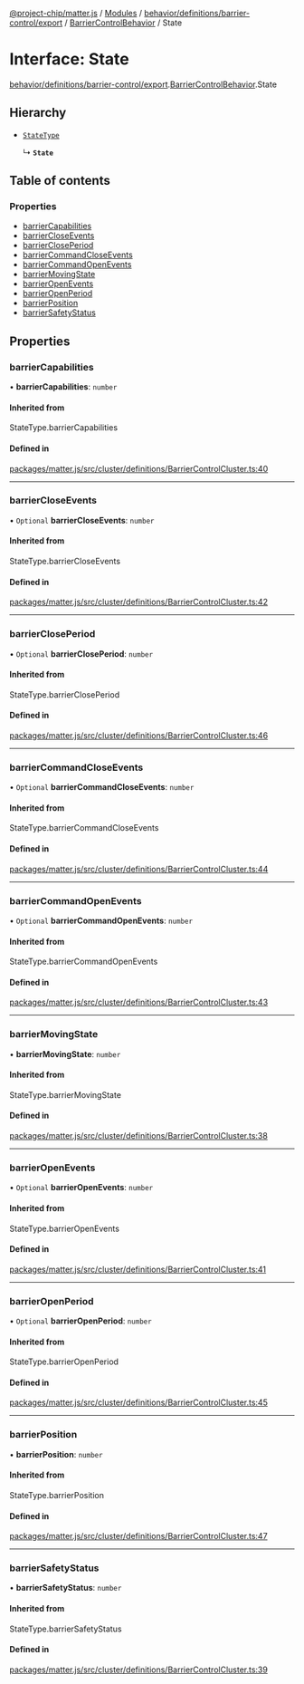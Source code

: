 [@project-chip/matter.js](../README.md) / [Modules](../modules.md) / [behavior/definitions/barrier-control/export](../modules/behavior_definitions_barrier_control_export.md) / [BarrierControlBehavior](../modules/behavior_definitions_barrier_control_export.BarrierControlBehavior.md) / State

# Interface: State

[behavior/definitions/barrier-control/export](../modules/behavior_definitions_barrier_control_export.md).[BarrierControlBehavior](../modules/behavior_definitions_barrier_control_export.BarrierControlBehavior.md).State

## Hierarchy

- [`StateType`](../modules/behavior_definitions_barrier_control_export._internal_.md#statetype)

  ↳ **`State`**

## Table of contents

### Properties

- [barrierCapabilities](behavior_definitions_barrier_control_export.BarrierControlBehavior.State.md#barriercapabilities)
- [barrierCloseEvents](behavior_definitions_barrier_control_export.BarrierControlBehavior.State.md#barriercloseevents)
- [barrierClosePeriod](behavior_definitions_barrier_control_export.BarrierControlBehavior.State.md#barriercloseperiod)
- [barrierCommandCloseEvents](behavior_definitions_barrier_control_export.BarrierControlBehavior.State.md#barriercommandcloseevents)
- [barrierCommandOpenEvents](behavior_definitions_barrier_control_export.BarrierControlBehavior.State.md#barriercommandopenevents)
- [barrierMovingState](behavior_definitions_barrier_control_export.BarrierControlBehavior.State.md#barriermovingstate)
- [barrierOpenEvents](behavior_definitions_barrier_control_export.BarrierControlBehavior.State.md#barrieropenevents)
- [barrierOpenPeriod](behavior_definitions_barrier_control_export.BarrierControlBehavior.State.md#barrieropenperiod)
- [barrierPosition](behavior_definitions_barrier_control_export.BarrierControlBehavior.State.md#barrierposition)
- [barrierSafetyStatus](behavior_definitions_barrier_control_export.BarrierControlBehavior.State.md#barriersafetystatus)

## Properties

### barrierCapabilities

• **barrierCapabilities**: `number`

#### Inherited from

StateType.barrierCapabilities

#### Defined in

[packages/matter.js/src/cluster/definitions/BarrierControlCluster.ts:40](https://github.com/project-chip/matter.js/blob/2d9f2165d2672864fda3496a6d0d5f93597f82c6/packages/matter.js/src/cluster/definitions/BarrierControlCluster.ts#L40)

___

### barrierCloseEvents

• `Optional` **barrierCloseEvents**: `number`

#### Inherited from

StateType.barrierCloseEvents

#### Defined in

[packages/matter.js/src/cluster/definitions/BarrierControlCluster.ts:42](https://github.com/project-chip/matter.js/blob/2d9f2165d2672864fda3496a6d0d5f93597f82c6/packages/matter.js/src/cluster/definitions/BarrierControlCluster.ts#L42)

___

### barrierClosePeriod

• `Optional` **barrierClosePeriod**: `number`

#### Inherited from

StateType.barrierClosePeriod

#### Defined in

[packages/matter.js/src/cluster/definitions/BarrierControlCluster.ts:46](https://github.com/project-chip/matter.js/blob/2d9f2165d2672864fda3496a6d0d5f93597f82c6/packages/matter.js/src/cluster/definitions/BarrierControlCluster.ts#L46)

___

### barrierCommandCloseEvents

• `Optional` **barrierCommandCloseEvents**: `number`

#### Inherited from

StateType.barrierCommandCloseEvents

#### Defined in

[packages/matter.js/src/cluster/definitions/BarrierControlCluster.ts:44](https://github.com/project-chip/matter.js/blob/2d9f2165d2672864fda3496a6d0d5f93597f82c6/packages/matter.js/src/cluster/definitions/BarrierControlCluster.ts#L44)

___

### barrierCommandOpenEvents

• `Optional` **barrierCommandOpenEvents**: `number`

#### Inherited from

StateType.barrierCommandOpenEvents

#### Defined in

[packages/matter.js/src/cluster/definitions/BarrierControlCluster.ts:43](https://github.com/project-chip/matter.js/blob/2d9f2165d2672864fda3496a6d0d5f93597f82c6/packages/matter.js/src/cluster/definitions/BarrierControlCluster.ts#L43)

___

### barrierMovingState

• **barrierMovingState**: `number`

#### Inherited from

StateType.barrierMovingState

#### Defined in

[packages/matter.js/src/cluster/definitions/BarrierControlCluster.ts:38](https://github.com/project-chip/matter.js/blob/2d9f2165d2672864fda3496a6d0d5f93597f82c6/packages/matter.js/src/cluster/definitions/BarrierControlCluster.ts#L38)

___

### barrierOpenEvents

• `Optional` **barrierOpenEvents**: `number`

#### Inherited from

StateType.barrierOpenEvents

#### Defined in

[packages/matter.js/src/cluster/definitions/BarrierControlCluster.ts:41](https://github.com/project-chip/matter.js/blob/2d9f2165d2672864fda3496a6d0d5f93597f82c6/packages/matter.js/src/cluster/definitions/BarrierControlCluster.ts#L41)

___

### barrierOpenPeriod

• `Optional` **barrierOpenPeriod**: `number`

#### Inherited from

StateType.barrierOpenPeriod

#### Defined in

[packages/matter.js/src/cluster/definitions/BarrierControlCluster.ts:45](https://github.com/project-chip/matter.js/blob/2d9f2165d2672864fda3496a6d0d5f93597f82c6/packages/matter.js/src/cluster/definitions/BarrierControlCluster.ts#L45)

___

### barrierPosition

• **barrierPosition**: `number`

#### Inherited from

StateType.barrierPosition

#### Defined in

[packages/matter.js/src/cluster/definitions/BarrierControlCluster.ts:47](https://github.com/project-chip/matter.js/blob/2d9f2165d2672864fda3496a6d0d5f93597f82c6/packages/matter.js/src/cluster/definitions/BarrierControlCluster.ts#L47)

___

### barrierSafetyStatus

• **barrierSafetyStatus**: `number`

#### Inherited from

StateType.barrierSafetyStatus

#### Defined in

[packages/matter.js/src/cluster/definitions/BarrierControlCluster.ts:39](https://github.com/project-chip/matter.js/blob/2d9f2165d2672864fda3496a6d0d5f93597f82c6/packages/matter.js/src/cluster/definitions/BarrierControlCluster.ts#L39)

